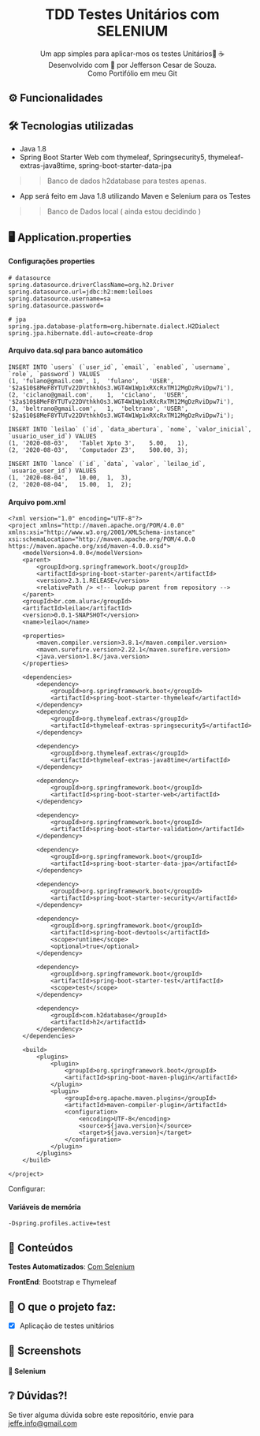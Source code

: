 <div align="center">
  <h1>TDD Testes Unitários com SELENIUM</h1>
  <p>
	 Um app simples para aplicar-mos os testes Unitários🤿 ☕ <br>
	  Desenvolvido com 💙 por Jefferson Cesar de Souza.<br>
	  Como Portifólio em meu Git
  </p>
</div>

## ⚙️ Funcionalidades 


## 🛠️ Tecnologias utilizadas

- Java 1.8
- Spring Boot Starter Web com thymeleaf, Springsecurity5, 
thymeleaf-extras-java8time, spring-boot-starter-data-jpa

>> Banco de dados h2database para testes apenas.

- App será feito em Java 1.8 utilizando Maven e Selenium para os Testes

>> Banco de Dados local ( ainda estou decidindo )



## 🖥️ Application.properties

#### Configurações properties
````
# datasource
spring.datasource.driverClassName=org.h2.Driver
spring.datasource.url=jdbc:h2:mem:leiloes
spring.datasource.username=sa
spring.datasource.password=

# jpa
spring.jpa.database-platform=org.hibernate.dialect.H2Dialect
spring.jpa.hibernate.ddl-auto=create-drop
````

#### Arquivo data.sql para banco automático
````
INSERT INTO `users` (`user_id`, `email`, `enabled`, `username`, `role`, `password`) VALUES
(1,	'fulano@gmail.com',	1,	'fulano',	'USER',	'$2a$10$8MeF8YTUTv22DVthkhOs3.WGT4W1Wp1xRXcRxTM12MgDzRviDpw7i'),
(2,	'ciclano@gmail.com',	1,	'ciclano',	'USER',	'$2a$10$8MeF8YTUTv22DVthkhOs3.WGT4W1Wp1xRXcRxTM12MgDzRviDpw7i'),
(3,	'beltrano@gmail.com',	1,	'beltrano',	'USER',	'$2a$10$8MeF8YTUTv22DVthkhOs3.WGT4W1Wp1xRXcRxTM12MgDzRviDpw7i');

INSERT INTO `leilao` (`id`, `data_abertura`, `nome`, `valor_inicial`, `usuario_user_id`) VALUES
(1,	'2020-08-03',	'Tablet Xpto 3',	5.00,	1),
(2,	'2020-08-03',	'Computador Z3',	500.00,	3);

INSERT INTO `lance` (`id`, `data`, `valor`, `leilao_id`, `usuario_user_id`) VALUES
(1,	'2020-08-04',	10.00,	1,	3),
(2,	'2020-08-04',	15.00,	1,	2);
````

#### Arquivo pom.xml
````
<?xml version="1.0" encoding="UTF-8"?>
<project xmlns="http://maven.apache.org/POM/4.0.0" xmlns:xsi="http://www.w3.org/2001/XMLSchema-instance" xsi:schemaLocation="http://maven.apache.org/POM/4.0.0 https://maven.apache.org/xsd/maven-4.0.0.xsd">
	<modelVersion>4.0.0</modelVersion>
	<parent>
		<groupId>org.springframework.boot</groupId>
		<artifactId>spring-boot-starter-parent</artifactId>
		<version>2.3.1.RELEASE</version>
		<relativePath /> <!-- lookup parent from repository -->
	</parent>
	<groupId>br.com.alura</groupId>
	<artifactId>leilao</artifactId>
	<version>0.0.1-SNAPSHOT</version>
	<name>leilao</name>

	<properties>
		<maven.compiler.version>3.8.1</maven.compiler.version>
		<maven.surefire.version>2.22.1</maven.surefire.version>
		<java.version>1.8</java.version>
	</properties>

	<dependencies>
		<dependency>
			<groupId>org.springframework.boot</groupId>
			<artifactId>spring-boot-starter-thymeleaf</artifactId>
		</dependency>
		<dependency>
			<groupId>org.thymeleaf.extras</groupId>
			<artifactId>thymeleaf-extras-springsecurity5</artifactId>
		</dependency>

		<dependency>
			<groupId>org.thymeleaf.extras</groupId>
			<artifactId>thymeleaf-extras-java8time</artifactId>
		</dependency>

		<dependency>
			<groupId>org.springframework.boot</groupId>
			<artifactId>spring-boot-starter-web</artifactId>
		</dependency>

		<dependency>
			<groupId>org.springframework.boot</groupId>
			<artifactId>spring-boot-starter-validation</artifactId>
		</dependency>

		<dependency>
			<groupId>org.springframework.boot</groupId>
			<artifactId>spring-boot-starter-data-jpa</artifactId>
		</dependency>

		<dependency>
			<groupId>org.springframework.boot</groupId>
			<artifactId>spring-boot-starter-security</artifactId>
		</dependency>

		<dependency>
			<groupId>org.springframework.boot</groupId>
			<artifactId>spring-boot-devtools</artifactId>
			<scope>runtime</scope>
			<optional>true</optional>
		</dependency>

		<dependency>
			<groupId>org.springframework.boot</groupId>
			<artifactId>spring-boot-starter-test</artifactId>
			<scope>test</scope>
		</dependency>

		<dependency>
			<groupId>com.h2database</groupId>
			<artifactId>h2</artifactId>
		</dependency>
	</dependencies>

	<build>
		<plugins>
			<plugin>
				<groupId>org.springframework.boot</groupId>
				<artifactId>spring-boot-maven-plugin</artifactId>
			</plugin>
			<plugin>
				<groupId>org.apache.maven.plugins</groupId>
				<artifactId>maven-compiler-plugin</artifactId>
				<configuration>
					<encoding>UTF-8</encoding>
					<source>${java.version}</source>
					<target>${java.version}</target>
				</configuration>
			</plugin>
		</plugins>
	</build>

</project>
````

Configurar:

#### Variáveis de memória
````
-Dspring.profiles.active=test
````


## 📒 Conteúdos  

**Testes Automatizados**: [Com Selenium](https://github.com/JeffeDev)

**FrontEnd**: Bootstrap e Thymeleaf 




## 🎯 O que o projeto faz:
  - [X] Aplicação de testes unitários



## 📸 Screenshots
####  📌 Selenium




## ❔ Dúvidas?!
Se tiver alguma dúvida sobre este repositório, envie para jeffe.info@gmail.com




